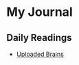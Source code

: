 <!DOCTYPE html>
<html lang="en">
<head>
    <meta charset="UTF-8">
    <meta name="viewport" content="width=device-width, initial-scale=1.0">
    <title>My Journal</title>
</head>
<body>
    <h1>My Journal</h1>
    <h2>Daily Readings</h2>
    <ul>
        <li><a href="https://github.com/faith250/my-journal/blob/main/daily_readings/2024-11-04.md">Uploaded Brains</a></li>
    </ul>
</body>
</html>
